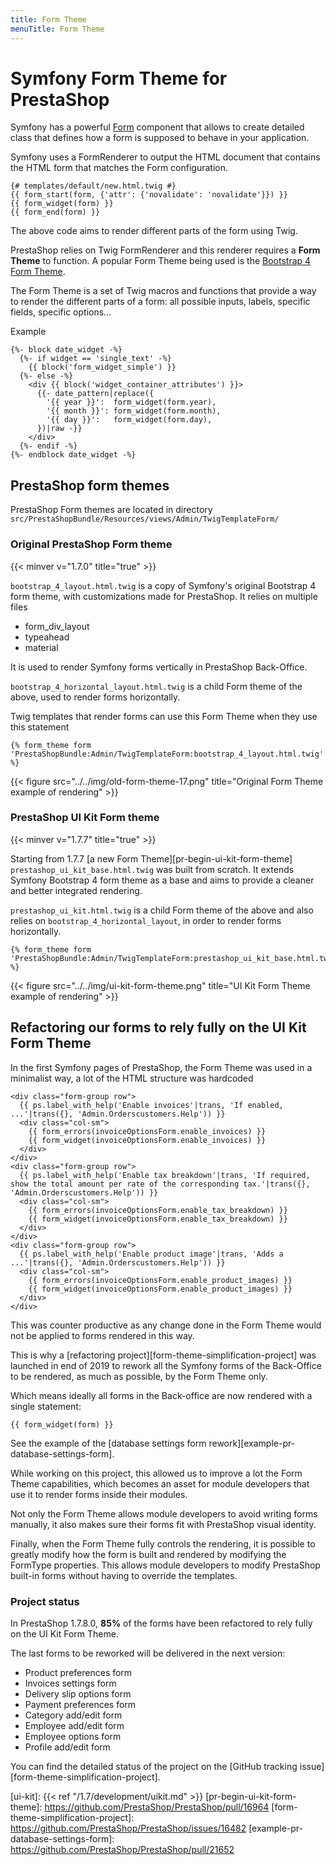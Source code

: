 ```yaml
---
title: Form Theme
menuTitle: Form Theme
---
```


# Symfony Form Theme for PrestaShop

Symfony has a powerful [Form][sf-form-component] component that allows to create detailed class that defines how a form is supposed to behave in your application.

Symfony uses a FormRenderer to output the HTML document that contains the HTML form that matches the Form configuration.

```
{# templates/default/new.html.twig #}
{{ form_start(form, {'attr': {'novalidate': 'novalidate'}}) }}
{{ form_widget(form) }}
{{ form_end(form) }}
```

The above code aims to render different parts of the form using Twig.

PrestaShop relies on Twig FormRenderer and this renderer requires a **Form Theme** to function. A popular Form Theme being used is the [Bootstrap 4 Form Theme][sf-bootstrap4-form-theme].

The Form Theme is a set of Twig macros and functions that provide a way to render the different parts of a form: all possible inputs, labels, specific fields, specific options...

Example
```
{%- block date_widget -%}
  {%- if widget == 'single_text' -%}
    {{ block('form_widget_simple') }}
  {%- else -%}
    <div {{ block('widget_container_attributes') }}>
      {{- date_pattern|replace({
        '{{ year }}':  form_widget(form.year),
        '{{ month }}': form_widget(form.month),
        '{{ day }}':   form_widget(form.day),
      })|raw -}}
    </div>
  {%- endif -%}
{%- endblock date_widget -%}
```

## PrestaShop form themes

PrestaShop Form themes are located in directory `src/PrestaShopBundle/Resources/views/Admin/TwigTemplateForm/`

### Original PrestaShop Form theme
{{< minver v="1.7.0" title="true" >}}

`bootstrap_4_layout.html.twig` is a copy of Symfony's original Bootstrap 4 form theme, with customizations made for PrestaShop. It relies on multiple files

- form_div_layout
- typeahead
- material

It is used to render Symfony forms vertically in PrestaShop Back-Office.

`bootstrap_4_horizontal_layout.html.twig` is a child Form theme of the above, used to render forms horizontally.

Twig templates that render forms can use this Form Theme when they use this statement
```
{% form_theme form 'PrestaShopBundle:Admin/TwigTemplateForm:bootstrap_4_layout.html.twig' %}
```

{{< figure src="../../img/old-form-theme-17.png" title="Original Form Theme example of rendering" >}}

### PrestaShop UI Kit Form theme
{{< minver v="1.7.7" title="true" >}}

Starting from 1.7.7 [a new Form Theme][pr-begin-ui-kit-form-theme] `prestashop_ui_kit_base.html.twig` was built from scratch. It extends Symfony Bootstrap 4 form theme as a base and aims to provide a cleaner and better integrated rendering.

`prestashop_ui_kit.html.twig` is a child Form theme of the above and also relies on `bootstrap_4_horizontal_layout`, in order to render forms horizontally.

```
{% form_theme form 'PrestaShopBundle:Admin/TwigTemplateForm:prestashop_ui_kit_base.html.twig' %}
```

{{< figure src="../../img/ui-kit-form-theme.png" title="UI Kit Form Theme example of rendering" >}}


## Refactoring our forms to rely fully on the UI Kit Form Theme

In the first Symfony pages of PrestaShop, the Form Theme was used in a minimalist way, a lot of the HTML structure was hardcoded
```
<div class="form-group row">
  {{ ps.label_with_help('Enable invoices'|trans, 'If enabled, ...'|trans({}, 'Admin.Orderscustomers.Help')) }}
  <div class="col-sm">
    {{ form_errors(invoiceOptionsForm.enable_invoices) }}
    {{ form_widget(invoiceOptionsForm.enable_invoices) }}
  </div>
</div>
<div class="form-group row">
  {{ ps.label_with_help('Enable tax breakdown'|trans, 'If required, show the total amount per rate of the corresponding tax.'|trans({}, 'Admin.Orderscustomers.Help')) }}
  <div class="col-sm">
    {{ form_errors(invoiceOptionsForm.enable_tax_breakdown) }}
    {{ form_widget(invoiceOptionsForm.enable_tax_breakdown) }}
  </div>
</div>
<div class="form-group row">
  {{ ps.label_with_help('Enable product image'|trans, 'Adds a ...'|trans({}, 'Admin.Orderscustomers.Help')) }}
  <div class="col-sm">
    {{ form_errors(invoiceOptionsForm.enable_product_images) }}
    {{ form_widget(invoiceOptionsForm.enable_product_images) }}
  </div>
</div>
```

This was counter productive as any change done in the Form Theme would not be applied to forms rendered in this way.

This is why a [refactoring project][form-theme-simplification-project] was launched in end of 2019 to rework all the Symfony forms of the Back-Office to be rendered, as much as possible, by the Form Theme only.

Which means ideally all forms in the Back-office are now rendered with a single statement:

```
{{ form_widget(form) }}
```

See the example of the [database settings form rework][example-pr-database-settings-form].

While working on this project, this allowed us to improve a lot the Form Theme capabilities, which becomes an asset for module developers that use it to render forms inside their modules.

Not only the Form Theme allows module developers to avoid writing forms manually, it also makes sure their forms fit with PrestaShop visual identity.

Finally, when the Form Theme fully controls the rendering, it is possible to greatly modify how the form is built and rendered by modifying the FormType properties. This allows module developers to modify PrestaShop built-in forms without having to override the templates.

### Project status

In PrestaShop 1.7.8.0, **85%** of the forms have been refactored to rely fully on the UI Kit Form Theme.

The last forms to be reworked will be delivered in the next version:
- Product preferences form
- Invoices settings form
- Delivery slip options form
- Payment preferences form
- Category add/edit form
- Employee add/edit form
- Employee options form
- Profile add/edit form

You can find the detailed status of the project on the [GitHub tracking issue][form-theme-simplification-project].


[sf-form-component]: https://symfony.com/doc/current/forms.html
[sf-bootstrap4-form-theme]: https://symfony.com/doc/current/form/bootstrap4.html
[ui-kit]: {{< ref "/1.7/development/uikit.md" >}}
[pr-begin-ui-kit-form-theme]: https://github.com/PrestaShop/PrestaShop/pull/16964
[form-theme-simplification-project]: https://github.com/PrestaShop/PrestaShop/issues/16482
[example-pr-database-settings-form]: https://github.com/PrestaShop/PrestaShop/pull/21652
